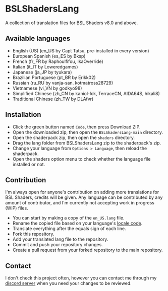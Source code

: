 # BSLShadersLang
A collection of translation files for BSL Shaders v8.0 and above.
## Available languages
- English (US) (en_US by Capt Tatsu, pre-installed in every version)
- European Spanish (es_ES by Bksp)
- French (fr_FR by Raphoulfifou, IkaOverride)
- Italian (it_IT by Loweredgames)
- Japanese (ja_JP by tyukara)
- Brazilian Portuguese (pt_BR by Erikk02)
- Russian (ru_RU by vanja-san. kotmatross28729)
- Vietnamese (vi_VN by godkyo98)
- Simplified Chinese (zh_CN by kaniol-lck, TerraceCN, AIDA64S, hikali8)
- Traditional Chinese (zh_TW by DLAfvr)
## Installation
- Click the green button named `Code`, then press Download ZIP.
- Open the downloaded zip, then open the `BSLShadersLang-main` directory.
- Open the shaderpack zip, then open the `shaders` directory.
- Drag the lang folder from BSLShadersLang zip to the shaderpack's zip.
- Change your language from `Options > Language`, then reload the shaderpack.
- Open the shaders option menu to check whether the language file installed or not.
## Contribution
I'm always open for anyone's contribution on adding more translations for BSL Shaders, credits will be given.
Any language can be contributed by any amount of contributor, and I'm currently not accepting work in progress (WIP) files.
- You can start by making a copy of the `en_US.lang` file.
- Rename the copied file based on your language's [locale code](https://minecraft.gamepedia.com/Language).
- Translate everything after the equals sign of each line.
- Fork this repository.
- Add your translated lang file to the repository.
- Commit and push your repository changes.
- Create a pull request from your forked repository to the main repository.
## Contact
I don't check this project often, however you can contact me through my [discord server](https://discord.com/invite/ZJd7jjA) when you need your changes to be reviewed.
